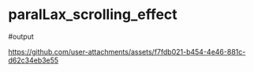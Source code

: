 # paralLax_scrolling_effect
#output

https://github.com/user-attachments/assets/f7fdb021-b454-4e46-881c-d62c34eb3e55

